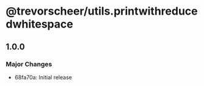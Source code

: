 # @trevorscheer/utils.printwithreducedwhitespace

## 1.0.0
### Major Changes

- 68fa70a: Initial release

